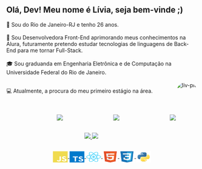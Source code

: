 ## Olá, Dev! Meu nome é Lívia, seja bem-vinde ;)

📍 Sou do Rio de Janeiro-RJ e tenho 26 anos. 
<br>
<br>
🚀 Sou Desenvolvedora Front-End aprimorando meus conhecimentos na Alura, futuramente pretendo estudar tecnologias de linguagens de Back-End para me tornar Full-Stack. 
<br>
<br>
🎓 Sou graduanda em Engenharia Eletrônica e de Computação na Universidade Federal do Rio de Janeiro.
<br>
<br>
<img align="right" alt="liv-pic" height="150"  style="border-radius:50px;" src="https://live.staticflickr.com/65535/52811142369_94ab67f34c_o.jpg">

💻 Atualmente, a procura do meu primeiro estágio na área.
<br>
<br>
<br>

<div style="display: flex; justify-content: space-between; align-items: center;"><br>
  <a href="https://t.me/Livmchd" target="_blank"><img src="https://img.shields.io/badge/Telegram-0088CC?style=for-the-badge&logo=telegram&logoColor=white"      target="_blank"></a>
  <a href = "mailto:liviamcampos98@gmail.com"><img src="https://img.shields.io/badge/-Gmail-%23333?style=for-the-badge&logo=gmail&logoColor=white" target="_blank"></a>
  <a href="https://www.linkedin.com/in/livmachado/" target="_blank"><img src="https://img.shields.io/badge/-LinkedIn-%230077B5?style=for-the-badge&logo=linkedin&logoColor=white" target="_blank"></a> 
</div>


  ##

<div align="center">
  <a href="https://github.com/livmachado">
  <img height="180em" src="https://github-readme-stats.vercel.app/api?username=livmachado&show_icons=true&theme=dark&include_all_commits=true&count_private=true"/>
  <img height="180em" src="https://github-readme-stats.vercel.app/api/top-langs/?username=livmachado&layout=compact&langs_count=7&theme=dark"/>
</div>

  
  ##
 
<div align="center"> 
  <img align="center" alt="icon-Js" height="30" width="40" src="https://raw.githubusercontent.com/devicons/devicon/master/icons/javascript/javascript-plain.svg">
  <img align="center" alt="icon-Ts" height="30" width="40" src="https://raw.githubusercontent.com/devicons/devicon/master/icons/typescript/typescript-plain.svg">
  <img align="center" alt="icon-React" height="30" width="40" src="https://raw.githubusercontent.com/devicons/devicon/master/icons/react/react-original.svg">
  <img align="center" alt="icon-HTML" height="30" width="40" src="https://raw.githubusercontent.com/devicons/devicon/master/icons/html5/html5-original.svg">
  <img align="center" alt="icon-CSS" height="30" width="40" src="https://raw.githubusercontent.com/devicons/devicon/master/icons/css3/css3-original.svg">
  <img align="center" alt="icon-Python" height="30" width="40" src="https://raw.githubusercontent.com/devicons/devicon/master/icons/python/python-original.svg">
</div>

